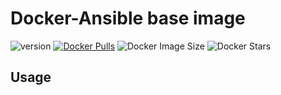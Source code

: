 # Docker-Ansible base image

![version](https://img.shields.io/docker/v/asimd10/alpine-ansible?sort=semver)
[![Docker Pulls](https://img.shields.io/docker/pulls/asimd10/alpine-ansible)](https://hub.docker.com/r/asimd10/alpine-ansible/)
![Docker Image Size](https://img.shields.io/docker/image-size/asimd10/alpine-ansible/latest)
![Docker Stars](https://img.shields.io/docker/stars/asimd10/alpine-ansible)
## Usage
